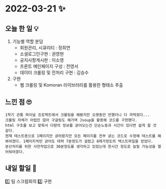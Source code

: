 # 2022-03-21 ✨

## 오늘 한 일 💡
1. 기능별 역할 분담
	+ 회원관리, 시큐리티 : 정희연
	+ 소셜로그인구현 : 권영현
	+ 공지사항게시판 : 이소영
	+ 프론트 메인페이지 구성 : 전영서
	+ 데이터 크롤링 및 전처리 구현 : 김승수
2. 구현
	+ 웹 크롤링 및 Komoran 라이브러리를 활용한 형태소 추출


## 느낀 점 🙄
```
1학기 관통 파이널 프로젝트에서 크롤링을 해봤지만 오랫동안 안했더니 다 까먹었다...  
크롤링 자체가 어렵진 않아 구글링도 해가며 Jsoup을 활용해 코드를 구현했다.  
html 구조를 보고 맞춰서 다량의 정보를 긁어오는건 단순노동과 시간이 있다면 쉽게 할 것 같다.  
현재 테스트용으로 1페이지만 긁어왔지만 모든 페이지를 전부 긁는 코드로 수정해 테스트를 해봐야겠다. 1페이지씩만 긁어도 대략 7분정도가 걸렸고 6메가정도의 텍스트파일을 얻었다. 
분산처리를 위한 사전작업으로 30분정도를 생각하고 있었는데 한시간 정도로 늘릴 가능성을 열어둬야겠다.
```
## 내일 할일 🧐
1️⃣ 팀 스크럼회의
2️⃣ 구현

